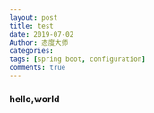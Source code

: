```yaml
---
layout: post
title: test
date: 2019-07-02
Author: 态度大师
categories: 
tags: [spring boot, configuration]
comments: true
---
```


### hello,world